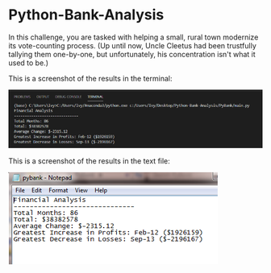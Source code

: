 # Python-Bank-Analysis
In this challenge, you are tasked with helping a small, rural town modernize its vote-counting process. (Up until now, Uncle Cleetus had been trustfully tallying them one-by-one, but unfortunately, his concentration isn't what it used to be.)

This is a screenshot of the results in the terminal:

![](PyBank/screenshots/PyBank_results_terminal_screenshot.png)

This is a screenshot of the results in the text file:

![](PyBank/screenshots/PyBank_results_textfile_screenshot.png)
